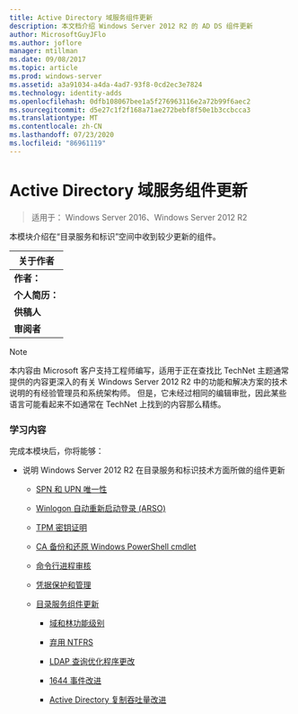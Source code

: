 ```yaml
---
title: Active Directory 域服务组件更新
description: 本文档介绍 Windows Server 2012 R2 的 AD DS 组件更新
author: MicrosoftGuyJFlo
ms.author: joflore
manager: mtillman
ms.date: 09/08/2017
ms.topic: article
ms.prod: windows-server
ms.assetid: a3a91034-a4da-4ad7-93f8-0cd2ec3e7824
ms.technology: identity-adds
ms.openlocfilehash: 0dfb108067bee1a5f276963116e2a72b99f6aec2
ms.sourcegitcommit: d5e27c1f2f168a71ae272bebf8f50e1b3ccbcca3
ms.translationtype: MT
ms.contentlocale: zh-CN
ms.lasthandoff: 07/23/2020
ms.locfileid: "86961119"
---
```

# <a name="active-directory-domain-services-component-updates"></a>Active Directory 域服务组件更新

>适用于： Windows Server 2016、Windows Server 2012 R2

本模块介绍在“目录服务和标识”空间中收到较少更新的组件。  


| 关于作者 |
|------------------|
|   **作者：**    |
|     **个人简历：**     |
| **供稿人** |
|  **审阅者**   |

> [!NOTE]  
> 本内容由 Microsoft 客户支持工程师编写，适用于正在查找比 TechNet 主题通常提供的内容更深入的有关 Windows Server 2012 R2 中的功能和解决方案的技术说明的有经验管理员和系统架构师。 但是，它未经过相同的编辑审批，因此某些语言可能看起来不如通常在 TechNet 上找到的内容那么精练。  

### <a name="what-you-will-learn"></a>学习内容  
完成本模块后，你将能够：  

-   说明 Windows Server 2012 R2 在目录服务和标识技术方面所做的组件更新  

    -   [SPN 和 UPN 唯一性](../../../ad-ds/manage/component-updates/SPN-and-UPN-uniqueness.md)  

    -   [Winlogon 自动重新启动登录 &#40;ARSO&#41;](../../../ad-ds/manage/component-updates/Winlogon-Automatic-Restart-Sign-On--ARSO-.md)  

    -   [TPM 密钥证明](../../../ad-ds/manage/component-updates/TPM-Key-Attestation.md)  

    -   [CA 备份和还原 Windows PowerShell cmdlet](../../../ad-ds/manage/component-updates/CA-Backup-and-Restore-Windows-PowerShell-cmdlets.md)  

    -   [命令行进程审核](../../../ad-ds/manage/component-updates/Command-line-process-auditing.md)  

    -   [凭据保护和管理](/previous-versions/windows/it-pro/windows-server-2012-R2-and-2012/dn408190(v=ws.11))  

    -   [目录服务组件更新](../../../ad-ds/manage/component-updates/Directory-Services-component-updates.md)  

        -   [域和林功能级别](../../../ad-ds/manage/component-updates/../../../ad-ds/manage/component-updates/Directory-Services-component-updates.md#BKMK_FL)  

        -   [弃用 NTFRS](../../../ad-ds/manage/component-updates/Directory-Services-component-updates.md#BKMK_NTFRS)  

        -   [LDAP 查询优化程序更改](../../../ad-ds/manage/component-updates/../../../ad-ds/manage/component-updates/Directory-Services-component-updates.md#BKMK_LDAPQuery)  

        -   [1644 事件改进](../../../ad-ds/manage/component-updates/Directory-Services-component-updates.md#BKMK_1644)  

        -   [Active Directory 复制吞吐量改进](../../../ad-ds/manage/component-updates/../../../ad-ds/manage/component-updates/Directory-Services-component-updates.md#BKMK_ADRepl)  
